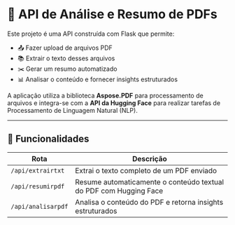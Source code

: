 # 📄 API de Análise e Resumo de PDFs

Este projeto é uma API construída com Flask que permite:

- 📤 Fazer upload de arquivos PDF  
- 📚 Extrair o texto desses arquivos  
- ✂️ Gerar um resumo automatizado  
- 📊 Analisar o conteúdo e fornecer insights estruturados  

A aplicação utiliza a biblioteca **Aspose.PDF** para processamento de arquivos e integra-se com a **API da Hugging Face** para realizar tarefas de Processamento de Linguagem Natural (NLP).

---

## 🚀 Funcionalidades

| Rota                 | Descrição                                                                 |
|----------------------|---------------------------------------------------------------------------|
| `/api/extrairtxt`    | Extrai o texto completo de um PDF enviado                                 |
| `/api/resumirpdf`    | Resume automaticamente o conteúdo textual do PDF com Hugging Face         |
| `/api/analisarpdf`   | Analisa o conteúdo do PDF e retorna insights estruturados   
